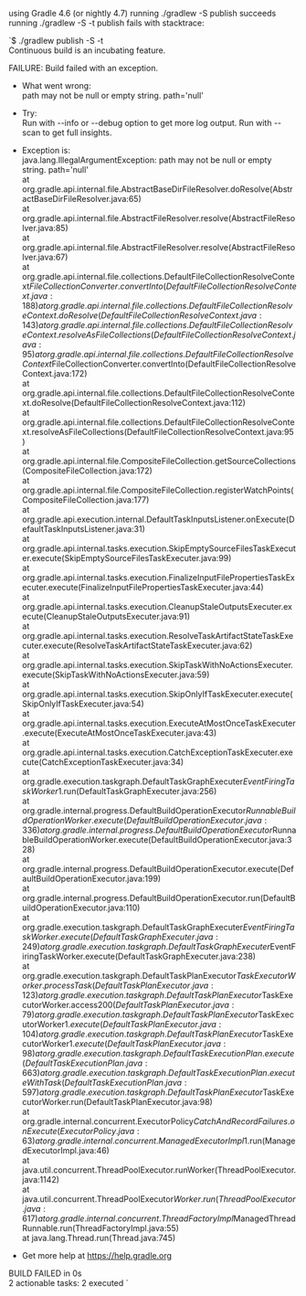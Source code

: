 using Gradle 4.6 (or nightly 4.7)
running ./gradlew -S publish succeeds
running ./gradlew -S -t publish fails with stacktrace:


`$ ./gradlew publish -S -t                                                                                                                                                      
Continuous build is an incubating feature.                                                                                                                                     
                                                                                                                                                                               
FAILURE: Build failed with an exception.                                                                                                                                       
                                                                                                                                                                               
* What went wrong:                                                                                                                                                             
path may not be null or empty string. path='null'                                                                                                                              
                                                                                                                                                                               
* Try:                                                                                                                                                                         
Run with --info or --debug option to get more log output. Run with --scan to get full insights.                                                                                
                                                                                                                                                                               
* Exception is:                                                                                                                                                                
java.lang.IllegalArgumentException: path may not be null or empty string. path='null'                                                                                          
        at org.gradle.api.internal.file.AbstractBaseDirFileResolver.doResolve(AbstractBaseDirFileResolver.java:65)                                                             
        at org.gradle.api.internal.file.AbstractFileResolver.resolve(AbstractFileResolver.java:85)                                                                             
        at org.gradle.api.internal.file.AbstractFileResolver.resolve(AbstractFileResolver.java:67)                                                                             
        at org.gradle.api.internal.file.collections.DefaultFileCollectionResolveContext$FileCollectionConverter.convertInto(DefaultFileCollectionResolveContext.java:188)      
        at org.gradle.api.internal.file.collections.DefaultFileCollectionResolveContext.doResolve(DefaultFileCollectionResolveContext.java:143)                                
        at org.gradle.api.internal.file.collections.DefaultFileCollectionResolveContext.resolveAsFileCollections(DefaultFileCollectionResolveContext.java:95)                  
        at org.gradle.api.internal.file.collections.DefaultFileCollectionResolveContext$FileCollectionConverter.convertInto(DefaultFileCollectionResolveContext.java:172)      
        at org.gradle.api.internal.file.collections.DefaultFileCollectionResolveContext.doResolve(DefaultFileCollectionResolveContext.java:112)                                
        at org.gradle.api.internal.file.collections.DefaultFileCollectionResolveContext.resolveAsFileCollections(DefaultFileCollectionResolveContext.java:95)                  
        at org.gradle.api.internal.file.CompositeFileCollection.getSourceCollections(CompositeFileCollection.java:172)                                                         
        at org.gradle.api.internal.file.CompositeFileCollection.registerWatchPoints(CompositeFileCollection.java:177)                                                          
        at org.gradle.api.execution.internal.DefaultTaskInputsListener.onExecute(DefaultTaskInputsListener.java:31)                                                            
        at org.gradle.api.internal.tasks.execution.SkipEmptySourceFilesTaskExecuter.execute(SkipEmptySourceFilesTaskExecuter.java:99)                                          
        at org.gradle.api.internal.tasks.execution.FinalizeInputFilePropertiesTaskExecuter.execute(FinalizeInputFilePropertiesTaskExecuter.java:44)                            
        at org.gradle.api.internal.tasks.execution.CleanupStaleOutputsExecuter.execute(CleanupStaleOutputsExecuter.java:91)                                                    
        at org.gradle.api.internal.tasks.execution.ResolveTaskArtifactStateTaskExecuter.execute(ResolveTaskArtifactStateTaskExecuter.java:62)                                  
        at org.gradle.api.internal.tasks.execution.SkipTaskWithNoActionsExecuter.execute(SkipTaskWithNoActionsExecuter.java:59)                                                
        at org.gradle.api.internal.tasks.execution.SkipOnlyIfTaskExecuter.execute(SkipOnlyIfTaskExecuter.java:54)                                                              
        at org.gradle.api.internal.tasks.execution.ExecuteAtMostOnceTaskExecuter.execute(ExecuteAtMostOnceTaskExecuter.java:43)                                                
        at org.gradle.api.internal.tasks.execution.CatchExceptionTaskExecuter.execute(CatchExceptionTaskExecuter.java:34)                                                      
        at org.gradle.execution.taskgraph.DefaultTaskGraphExecuter$EventFiringTaskWorker$1.run(DefaultTaskGraphExecuter.java:256)                                              
        at org.gradle.internal.progress.DefaultBuildOperationExecutor$RunnableBuildOperationWorker.execute(DefaultBuildOperationExecutor.java:336)                             
        at org.gradle.internal.progress.DefaultBuildOperationExecutor$RunnableBuildOperationWorker.execute(DefaultBuildOperationExecutor.java:328)                             
        at org.gradle.internal.progress.DefaultBuildOperationExecutor.execute(DefaultBuildOperationExecutor.java:199)                                                          
        at org.gradle.internal.progress.DefaultBuildOperationExecutor.run(DefaultBuildOperationExecutor.java:110)                                                              
        at org.gradle.execution.taskgraph.DefaultTaskGraphExecuter$EventFiringTaskWorker.execute(DefaultTaskGraphExecuter.java:249)                                            
        at org.gradle.execution.taskgraph.DefaultTaskGraphExecuter$EventFiringTaskWorker.execute(DefaultTaskGraphExecuter.java:238)                                            
        at org.gradle.execution.taskgraph.DefaultTaskPlanExecutor$TaskExecutorWorker.processTask(DefaultTaskPlanExecutor.java:123)                                             
        at org.gradle.execution.taskgraph.DefaultTaskPlanExecutor$TaskExecutorWorker.access$200(DefaultTaskPlanExecutor.java:79)                                               
        at org.gradle.execution.taskgraph.DefaultTaskPlanExecutor$TaskExecutorWorker$1.execute(DefaultTaskPlanExecutor.java:104)                                               
        at org.gradle.execution.taskgraph.DefaultTaskPlanExecutor$TaskExecutorWorker$1.execute(DefaultTaskPlanExecutor.java:98)                                                
        at org.gradle.execution.taskgraph.DefaultTaskExecutionPlan.execute(DefaultTaskExecutionPlan.java:663)                                                                  
        at org.gradle.execution.taskgraph.DefaultTaskExecutionPlan.executeWithTask(DefaultTaskExecutionPlan.java:597)                                                          
        at org.gradle.execution.taskgraph.DefaultTaskPlanExecutor$TaskExecutorWorker.run(DefaultTaskPlanExecutor.java:98)                                                      
        at org.gradle.internal.concurrent.ExecutorPolicy$CatchAndRecordFailures.onExecute(ExecutorPolicy.java:63)                                                              
        at org.gradle.internal.concurrent.ManagedExecutorImpl$1.run(ManagedExecutorImpl.java:46)                                                                               
        at java.util.concurrent.ThreadPoolExecutor.runWorker(ThreadPoolExecutor.java:1142)                                                                                     
        at java.util.concurrent.ThreadPoolExecutor$Worker.run(ThreadPoolExecutor.java:617)                                                                                     
        at org.gradle.internal.concurrent.ThreadFactoryImpl$ManagedThreadRunnable.run(ThreadFactoryImpl.java:55)                                                               
        at java.lang.Thread.run(Thread.java:745)                                                                                                                               
                                                                                                                                                                               
                                                                                                                                                                               
* Get more help at https://help.gradle.org                                                                                                                                     
                                                                                                                                                                               
BUILD FAILED in 0s                                                                                                                                                             
2 actionable tasks: 2 executed                                                                                                                                                 `
